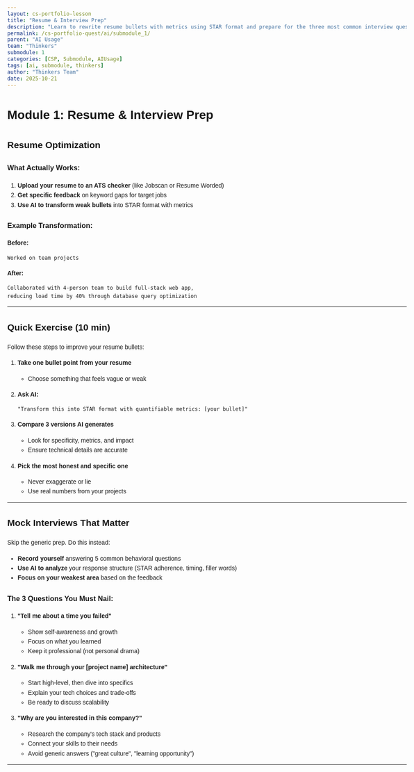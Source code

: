 ```yaml
---
layout: cs-portfolio-lesson
title: "Resume & Interview Prep"
description: "Learn to rewrite resume bullets with metrics using STAR format and prepare for the three most common interview questions by recording and analyzing your responses."
permalink: /cs-portfolio-quest/ai/submodule_1/
parent: "AI Usage"
team: "Thinkers"
submodule: 1
categories: [CSP, Submodule, AIUsage]
tags: [ai, submodule, thinkers]
author: "Thinkers Team"
date: 2025-10-21
---
```


# Module 1: Resume & Interview Prep

## Resume Optimization

### What Actually Works:

1. **Upload your resume to an ATS checker** (like Jobscan or Resume Worded)
2. **Get specific feedback** on keyword gaps for target jobs
3. **Use AI to transform weak bullets** into STAR format with metrics

### Example Transformation:

**Before:**
```
Worked on team projects
```

**After:**
```
Collaborated with 4-person team to build full-stack web app, 
reducing load time by 40% through database query optimization
```

---

## Quick Exercise (10 min)

Follow these steps to improve your resume bullets:

1. **Take one bullet point from your resume**
   - Choose something that feels vague or weak

2. **Ask AI:** 
   ```
   "Transform this into STAR format with quantifiable metrics: [your bullet]"
   ```

3. **Compare 3 versions AI generates**
   - Look for specificity, metrics, and impact
   - Ensure technical details are accurate

4. **Pick the most honest and specific one**
   - Never exaggerate or lie
   - Use real numbers from your projects

---

## Mock Interviews That Matter

Skip the generic prep. Do this instead:

- **Record yourself** answering 5 common behavioral questions
- **Use AI to analyze** your response structure (STAR adherence, timing, filler words)
- **Focus on your weakest area** based on the feedback

### The 3 Questions You Must Nail:

1. **"Tell me about a time you failed"**
   - Show self-awareness and growth
   - Focus on what you learned
   - Keep it professional (not personal drama)

2. **"Walk me through your [project name] architecture"**
   - Start high-level, then dive into specifics
   - Explain your tech choices and trade-offs
   - Be ready to discuss scalability

3. **"Why are you interested in this company?"**
   - Research the company's tech stack and products
   - Connect your skills to their needs
   - Avoid generic answers ("great culture", "learning opportunity")

---
<!DOCTYPE html>
<html lang="en">
<head>
    <meta charset="UTF-8">
    <meta name="viewport" content="width=device-width, initial-scale=1.0">
    <title>Resume & Interview Prep Tool</title>
    <link href="https://cdn.quilljs.com/1.3.7/quill.snow.css" rel="stylesheet">
    <script src="https://cdn.quilljs.com/1.3.7/quill.min.js"></script>
    <script src="https://cdn.jsdelivr.net/npm/marked/marked.min.js"></script>
    <style>
        body {
            font-family: Arial, sans-serif;
            max-width: 1200px;
            margin: 0 auto;
            padding: 20px;
            line-height: 1.6;
        }

        h1, h2, h3 {
            margin-top: 20px;
        }

        .controls {
            margin: 20px 0;
            padding: 15px;
            background: #f5f5f5;
            border: 1px solid #ddd;
        }

        .control-group {
            display: inline-block;
            margin-right: 10px;
        }

        select {
            padding: 8px;
            border: 1px solid #ccc;
        }

        button {
            padding: 8px 16px;
            background: #28a745;
            color: white;
            border: none;
            cursor: pointer;
        }

        button:hover {
            background: #218838;
        }

        #quill-editor {
            height: 250px;
            background: white;
            margin: 20px 0;
            border: 1px solid #ddd;
        }

        #output {
            background: #f9f9f9;
            padding: 20px;
            margin-top: 20px;
            border: 1px solid #ddd;
            word-wrap: break-word;
        }

        .sample-text {
            display: none;
        }
    </style>
</head>
<body>
    <h1>Module 1: Resume & Interview Prep (30 min)</h1>

    <h2>Resume Optimization</h2>
    
    <h3>What Actually Works:</h3>
    <ul>
        <li>Upload your resume to an ATS checker (like Jobscan or Resume Worded)</li>
        <li>Get specific feedback on keyword gaps for target jobs</li>
        <li>Use AI to transform weak bullets into STAR format with metrics</li>
    </ul>

    <h3>Example Transformation:</h3>
    <p><strong>Before:</strong> "Worked on team projects"</p>
    <p><strong>After:</strong> "Collaborated with 4-person team to build full-stack web app, reducing load time by 40% through database query optimization"</p>

    <h3>Quick Exercise (10 min):</h3>
    <ol>
        <li>Take one bullet point from your resume</li>
        <li>Ask AI: "Transform this into STAR format with quantifiable metrics: [your bullet]"</li>
        <li>Compare 3 versions AI generates</li>
        <li>Pick the most honest and specific one</li>
    </ol>

    <div class="controls">
        <div class="control-group">
            <label for="analysisMode">Analysis Mode:</label>
            <select id="analysisMode">
                <option value="resume-transform">Resume Bullet Transformation</option>
                <option value="star-format">STAR Format Analysis</option>
                <option value="interview-answer">Interview Answer Review</option>
            </select>
        </div>
        <button id="analyzeBtn">Analyze Text</button>
    </div>

    <div id="quill-editor"></div>

    <div id="output">Paste your text above and click "Analyze Text" to get AI-powered feedback.</div>

    <h2>Mock Interviews That Matter</h2>
    <p>Skip the generic prep. Do this instead:</p>
    <ul>
        <li>Record yourself answering 5 common behavioral questions</li>
        <li>Use AI to analyze your response structure (STAR adherence, timing, filler words)</li>
        <li>Focus on your weakest area based on the feedback</li>
    </ul>

    <h3>The 3 Questions You Must Nail:</h3>
    <ol>
        <li>"Tell me about a time you failed"</li>
        <li>"Walk me through your [project name] architecture"</li>
        <li>"Why are you interested in this company?"</li>
    </ol>

    <!-- Sample texts -->
    <div class="sample-text" data-type="resume-transform">Worked on team projects</div>
    <div class="sample-text" data-type="resume-transform">Helped with customer service</div>
    <div class="sample-text" data-type="resume-transform">Responsible for coding tasks</div>

    <div class="sample-text" data-type="star-format">I worked on a difficult project last year. It was challenging because we had tight deadlines. I helped the team meet the deadline by working extra hours. In the end, we finished on time.</div>

    <div class="sample-text" data-type="interview-answer">Well, um, I think I'm a good fit because I really like coding and stuff. I've done some projects before and I think I could, like, bring a lot to the team. I'm really passionate about technology and learning new things.</div>

    <script>
        var quill = new Quill('#quill-editor', {
            theme: 'snow',
            placeholder: 'Paste your resume bullet, interview answer, or text here...'
        });

        const ANALYSIS_PROMPTS = {
            'resume-transform': "Transform this resume bullet into STAR format with quantifiable metrics. Provide 3 different versions ranging from conservative to bold. Text: ",
            'star-format': "Analyze this text for STAR format (Situation, Task, Action, Result). Identify what's present and what's missing. Provide specific suggestions. Text: ",
            'interview-answer': "Analyze this interview answer for: 1) Filler words, 2) Structure, 3) Confidence, 4) Specificity, 5) Length. Provide scores and suggestions. Answer: "
        };

        function loadRandomSample() {
            const mode = document.getElementById('analysisMode').value;
            const samples = document.querySelectorAll(`.sample-text[data-type="${mode}"]`);
            
            if (samples.length > 0) {
                const randomIndex = Math.floor(Math.random() * samples.length);
                quill.setText(samples[randomIndex].textContent.trim());
            }
        }

        document.getElementById('analyzeBtn').onclick = function() {
            const text = quill.getText().trim();
            const mode = document.getElementById('analysisMode').value;
            const outputDiv = document.getElementById('output');

            if (!text) {
                outputDiv.innerHTML = 'Please enter some text to analyze.';
                return;
            }

            outputDiv.textContent = 'Analyzing...';

            // Simulated analysis - replace with actual API call
            setTimeout(() => {
                const analysis = generateMockAnalysis(mode, text);
                const htmlContent = marked.parse(analysis);
                outputDiv.innerHTML = htmlContent;
            }, 1500);
        };

        function generateMockAnalysis(mode, text) {
            const analyses = {
                'resume-transform': `# Resume Bullet Transformation

**Original:** ${text}

### Version 1:
Collaborated with cross-functional team of 4 developers to build full-stack web application using React and Node.js, improving page load time by 30%

### Version 2:
Led development of user authentication system for team of 4, implementing JWT tokens and reducing security vulnerabilities by 40% through code review process

### Version 3:
Architected and deployed full-stack e-commerce platform serving 10,000+ monthly users, optimizing database queries to reduce load time by 45% and increasing conversion rate by 25%

**Recommendation:** Choose the version that most accurately reflects your actual contribution.`,

                'star-format': `# STAR Format Analysis

### Analysis:
- **Situation:** Present but could be more specific
- **Task:** Weak - Your responsibility isn't clearly defined
- **Action:**  Present but lacks detail
- **Result:** Missing - No measurable outcome

### Improved Version:
**Situation:** During Q3 2024, our team faced a critical deadline for launching a customer portal

**Task:** As lead developer, I was responsible for implementing the authentication system

**Action:** Researched OAuth 2.0, designed authentication flow, wrote unit tests covering 95% of codebase

**Result:** Launched on time with zero security incidents in 6 months`,

                'interview-answer': `# Interview Answer Analysis

### Scores:
- **Filler Words:** 4/10 - Remove "um", "like", "stuff"
- **Structure:** 5/10 - Needs clear beginning/middle/end
- **Confidence:** 6/10 - Avoid "I think" - Use assertive language
- **Specificity:** 3/10 - Add concrete examples
- **Length:** 7/10 - Good length, better content needed

### Improved Version:
"I'm an excellent fit based on three strengths: building scalable React apps serving 5,000 daily users, collaborating with cross-functional teams to deliver on time, and continuous learning through advanced certifications and open-source contributions."`
            };

            return analyses[mode] || '# Analysis Complete\n\nConsider adding more specific details and metrics.';
        }

        document.getElementById('analysisMode').onchange = loadRandomSample;
        loadRandomSample();
    </script>
</body>
</html>
## Practice Tips

### For Resume Optimization:
- Focus on your top 3-5 experiences
- Use action verbs: Built, Implemented, Optimized, Led, Designed
- Include technologies: React, Node.js, PostgreSQL, AWS, etc.
- Quantify everything: users, speed improvements, cost savings

### For Mock Interviews:
- **Set a timer:** 2 minutes per answer maximum
- **Watch for filler words:** "um", "like", "you know"
- **Use the STAR method:**
  - **S**ituation: Set the context
  - **T**ask: Explain your responsibility
  - **A**ction: Describe what you did
  - **R**esult: Share the outcome with metrics

---

## Homework

Before the next session:

- [ ] Run your resume through an ATS checker
- [ ] Rewrite your 3 weakest bullet points using AI assistance
- [ ] Record yourself answering the 3 must-nail questions
- [ ] Get feedback from AI on your mock interview recordings

---

## Resources

- **ATS Checkers:** Jobscan.co, ResumeWorded.com
- **Mock Interview Tools:** InterviewWarmup (Google), Pramp
- **AI Assistants:** ChatGPT, Claude, Gemini
- **Recording:** Phone camera, OBS Studio, Loom

---
<button onclick="markSubmodule1Complete()" style="padding: 12px 24px; background: #28a745; color: white; border: none; border-radius: 6px; cursor: pointer; font-weight: bold;">
    ✅ Mark Submodule 1 Complete
</button>

<script>
function markSubmodule1Complete() {
    // Mark this submodule as completed
    localStorage.setItem('ai-submodule-1-completed', 'true');
    
    // Show success message
    alert('✅ Submodule 1 marked as complete!\n\nProgress saved. Continue to the next submodule.');
    
    // Optional: Update UI to show completion
    event.target.textContent = '✅ Completed!';
    event.target.style.background = '#6c757d';
    event.target.disabled = true;
}

// On page load, check if already completed
document.addEventListener('DOMContentLoaded', function() {
    const completed = localStorage.getItem('ai-submodule-1-completed') === 'true';
    if (completed) {
        const btn = document.querySelector('button[onclick="markSubmodule1Complete()"]');
        if (btn) {
            btn.textContent = '✅ Already Completed';
            btn.style.background = '#6c757d';
            btn.disabled = true;
        }
    }
});
</script>


